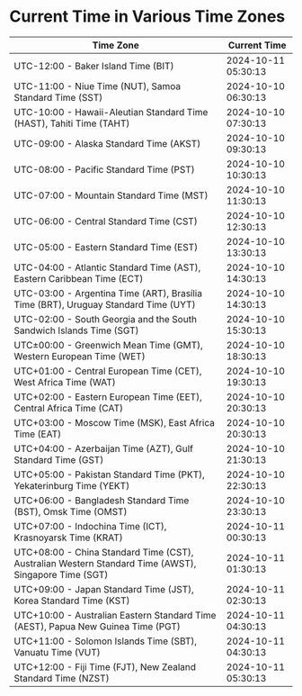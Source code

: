 # Current Time in Various Time Zones

| Time Zone | Current Time |
|-----------|--------------|
| UTC-12:00 - Baker Island Time (BIT) | 2024-10-11 05:30:13 |
| UTC-11:00 - Niue Time (NUT), Samoa Standard Time (SST) | 2024-10-10 06:30:13 |
| UTC-10:00 - Hawaii-Aleutian Standard Time (HAST), Tahiti Time (TAHT) | 2024-10-10 07:30:13 |
| UTC-09:00 - Alaska Standard Time (AKST) | 2024-10-10 09:30:13 |
| UTC-08:00 - Pacific Standard Time (PST) | 2024-10-10 10:30:13 |
| UTC-07:00 - Mountain Standard Time (MST) | 2024-10-10 11:30:13 |
| UTC-06:00 - Central Standard Time (CST) | 2024-10-10 12:30:13 |
| UTC-05:00 - Eastern Standard Time (EST) | 2024-10-10 13:30:13 |
| UTC-04:00 - Atlantic Standard Time (AST), Eastern Caribbean Time (ECT) | 2024-10-10 14:30:13 |
| UTC-03:00 - Argentina Time (ART), Brasília Time (BRT), Uruguay Standard Time (UYT) | 2024-10-10 14:30:13 |
| UTC-02:00 - South Georgia and the South Sandwich Islands Time (SGT) | 2024-10-10 15:30:13 |
| UTC±00:00 - Greenwich Mean Time (GMT), Western European Time (WET) | 2024-10-10 18:30:13 |
| UTC+01:00 - Central European Time (CET), West Africa Time (WAT) | 2024-10-10 19:30:13 |
| UTC+02:00 - Eastern European Time (EET), Central Africa Time (CAT) | 2024-10-10 20:30:13 |
| UTC+03:00 - Moscow Time (MSK), East Africa Time (EAT) | 2024-10-10 20:30:13 |
| UTC+04:00 - Azerbaijan Time (AZT), Gulf Standard Time (GST) | 2024-10-10 21:30:13 |
| UTC+05:00 - Pakistan Standard Time (PKT), Yekaterinburg Time (YEKT) | 2024-10-10 22:30:13 |
| UTC+06:00 - Bangladesh Standard Time (BST), Omsk Time (OMST) | 2024-10-10 23:30:13 |
| UTC+07:00 - Indochina Time (ICT), Krasnoyarsk Time (KRAT) | 2024-10-11 00:30:13 |
| UTC+08:00 - China Standard Time (CST), Australian Western Standard Time (AWST), Singapore Time (SGT) | 2024-10-11 01:30:13 |
| UTC+09:00 - Japan Standard Time (JST), Korea Standard Time (KST) | 2024-10-11 02:30:13 |
| UTC+10:00 - Australian Eastern Standard Time (AEST), Papua New Guinea Time (PGT) | 2024-10-11 04:30:13 |
| UTC+11:00 - Solomon Islands Time (SBT), Vanuatu Time (VUT) | 2024-10-11 04:30:13 |
| UTC+12:00 - Fiji Time (FJT), New Zealand Standard Time (NZST) | 2024-10-11 05:30:13 |
